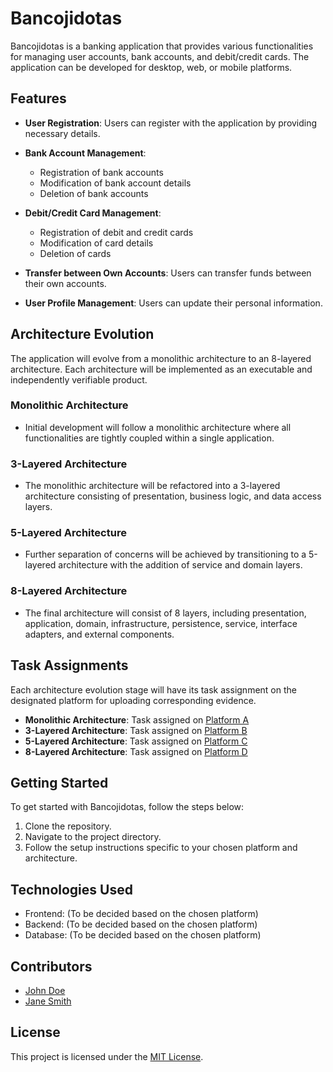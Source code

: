 # Bancojidotas

Bancojidotas is a banking application that provides various functionalities for managing user accounts, bank accounts, and debit/credit cards. The application can be developed for desktop, web, or mobile platforms.

## Features

- **User Registration**: Users can register with the application by providing necessary details.
  
- **Bank Account Management**:
  - Registration of bank accounts
  - Modification of bank account details
  - Deletion of bank accounts

- **Debit/Credit Card Management**:
  - Registration of debit and credit cards
  - Modification of card details
  - Deletion of cards

- **Transfer between Own Accounts**: Users can transfer funds between their own accounts.

- **User Profile Management**: Users can update their personal information.

## Architecture Evolution

The application will evolve from a monolithic architecture to an 8-layered architecture. Each architecture will be implemented as an executable and independently verifiable product.

### Monolithic Architecture
- Initial development will follow a monolithic architecture where all functionalities are tightly coupled within a single application.

### 3-Layered Architecture
- The monolithic architecture will be refactored into a 3-layered architecture consisting of presentation, business logic, and data access layers.

### 5-Layered Architecture
- Further separation of concerns will be achieved by transitioning to a 5-layered architecture with the addition of service and domain layers.

### 8-Layered Architecture
- The final architecture will consist of 8 layers, including presentation, application, domain, infrastructure, persistence, service, interface adapters, and external components.

## Task Assignments

Each architecture evolution stage will have its task assignment on the designated platform for uploading corresponding evidence.

- **Monolithic Architecture**: Task assigned on [Platform A](example.com/task1)
- **3-Layered Architecture**: Task assigned on [Platform B](example.com/task2)
- **5-Layered Architecture**: Task assigned on [Platform C](example.com/task3)
- **8-Layered Architecture**: Task assigned on [Platform D](example.com/task4)

## Getting Started

To get started with Bancojidotas, follow the steps below:

1. Clone the repository.
2. Navigate to the project directory.
3. Follow the setup instructions specific to your chosen platform and architecture.

## Technologies Used

- Frontend: (To be decided based on the chosen platform)
- Backend: (To be decided based on the chosen platform)
- Database: (To be decided based on the chosen platform)

## Contributors

- [John Doe](https://github.com/johndoe)
- [Jane Smith](https://github.com/janesmith)

## License

This project is licensed under the [MIT License](LICENSE).